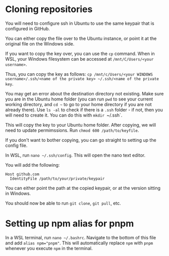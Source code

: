 # Cloning repositories

You will need to configure ssh in Ubuntu to use the same keypair that is configured in GitHub.

You can either copy the file over to the Ubuntu instance, or point it at the original file on the Windows side.

If you want to copy the key over, you can use the `cp` command. When in WSL, your Windows filesystem can be accessed at `/mnt/C/Users/<your username>`.

Thus, you can copy the key as follows: `cp /mnt/c/Users/<your WINDOWS username>/.ssh/<name of the private key> ~/.ssh/<name of the private key`.

You may get an error about the destination directory not existing. Make sure you are in the Ubuntu home folder (you can run `pwd` to see your current working directory, and `cd ~` to go to your home directory if you are not already there). Use `ls -al` to check if there is a `.ssh` folder - if not, then you will need to create it. You can do this with `mkdir `~/.ssh`.

This will copy the key to your Ubuntu home folder. After copying, we will need to update permimssions. Run `chmod 600 /path/to/keyfile`.

If you don't want to bother copying, you can go straight to setting up the config file.

In WSL, run `nano ~/.ssh/config`. This will open the nano text editor. 

You will add the following:
```
Host github.com
  IdentityFile /path/to/your/private/keypair
```
You can either point the path at the copied keypair, or at the version sitting in Windows. 

You should now be able to run `git clone`, `git pull`, etc. 

# Setting up npm alias for pnpm

In a WSL terminal, run `nano ~/.bashrc`. Navigate to the bottom of this file and add `alias npm="pnpm"`. This will automatically replace `npm` with `pnpm` whenever you execute `npm` in the terminal.
